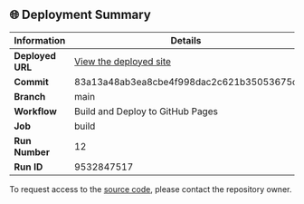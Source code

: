 ## 🌐 Deployment Summary

| Information | Details |
|-------------|---------|
| **Deployed URL** | [View the deployed site](https://First-Matter.github.io/public-demo) |
| **Commit** | 83a13a48ab3ea8cbe4f998dac2c621b35053675c |
| **Branch** | main |
| **Workflow** | Build and Deploy to GitHub Pages |
| **Job** | build |
| **Run Number** | 12 |
| **Run ID** | 9532847517 |

To request access to the [source code](https://github.com/First-Matter/flappy-jam-2024), please contact the repository owner.
